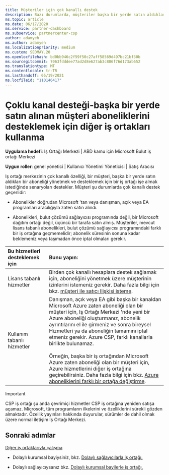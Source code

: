 ```yaml
---
title: Müşteriler için çok kanallı destek
description: Bazı durumlarda, müşteriler başka bir yerde satın aldıkları bir aboneliği sağlamak ve desteklemek için size işe almak isteyebilir.
ms.topic: article
ms.date: 06/17/2020
ms.service: partner-dashboard
ms.subservice: partnercenter-csp
author: adamyeh
ms.author: adamyeh
ms.localizationpriority: medium
ms.custom: SEOMAY.20
ms.openlocfilehash: bd0bb946c2f59f50c27aff58569d497bc21bf30b
ms.sourcegitcommit: 7063fdddee77ad2d8e627ab3c806f76d173ab652
ms.translationtype: MT
ms.contentlocale: tr-TR
ms.lasthandoff: 05/19/2021
ms.locfileid: "110146417"
---
```

# <a name="multi-channel-support---using-other-partners-to-support-customer-subscriptions-purchased-elsewhere"></a>Çoklu kanal desteği-başka bir yerde satın alınan müşteri aboneliklerini desteklemek için diğer iş ortakları kullanma

**Uygulama hedefi**: Iş Ortağı Merkezi | ABD kamu için Microsoft Bulut iş ortağı Merkezi

**Uygun roller**: genel yönetici | Kullanıcı Yönetimi Yöneticisi | Satış Aracısı

Iş ortağı merkezinin çok kanallı özelliği, bir müşteri, başka bir yerde satın aldıkları bir aboneliği yönetmek ve desteklemek için bir iş ortağı işe almak istediğinde senaryoları destekler. Müşteri şu durumlarda çok kanallı destek geçerlidir:

- Abonelikler doğrudan Microsoft 'tan veya danışman, açık veya EA programları aracılığıyla zaten satın alındı.

- Abonelikleri, bulut çözümü sağlayıcısı programında değil, bir Microsoft dağıtım ortağı değil, üçüncü bir tarafa satın almış. Müşteriler, mevcut lisans tabanlı abonelikleri, bulut çözümü sağlayıcısı programındaki farklı bir iş ortağına geçmemelidir; abonelik süresinin sonuna kadar beklemeniz veya taşımadan önce iptal olmaları gerekir.

|Bu hizmetleri desteklemek için  | Bunu yapın: |
|:---------|:---------|
|Lisans tabanlı hizmetler    | Birden çok kanallı hesaplara destek sağlamak için, aboneliğini yönetmek üzere müşterinin izinlerini istemeniz gerekir. Daha fazla bilgi için bkz. [müşteri ile satıcı Ilişkisi isteme](request-a-relationship-with-a-customer.md).   |
|Kullanım tabanlı hizmetler     |  Danışman, açık veya EA gibi başka bir kanaldan Microsoft Azure zaten aboneliği olan bir müşteri için, Iş Ortağı Merkezi 'nde yeni bir Azure aboneliği oluşturmanız, abonelik ayrıntılarını el ile girmeniz ve sonra bireysel Hizmetleri ya da aboneliğin tamamını iptal etmeniz gerekir. Azure CSP, farklı kanallarla birlikte bulunamaz.<br/><br/> Örneğin, başka bir iş ortağından Microsoft Azure zaten aboneliği olan bir müşteri için, Azure hizmetlerini diğer iş ortağına geçirebilirsiniz.  Daha fazla bilgi için bkz. [Azure aboneliklerini farklı bir ortağa değiştirme](switch-azure-subscriptions-to-a-different-partner.md). |

> [!IMPORTANT]  
> CSP iş ortağı şu anda çevrimiçi hizmetler CSP iş ortağına yeniden satışa açamaz. Microsoft, tüm programların ilkelerini ve özelliklerini sürekli gözden almaktadır. Özellik yayınları hakkında duyurular, sürümler de dahil olmak üzere normal iletişim İş Ortağı Merkezi.

## <a name="next-steps"></a>Sonraki adımlar

[Diğer iş ortaklarıyla çalışma](work-with-other-partners.md)

- Dolaylı kurumsal bayiysiniz, bkz. [Dolaylı sağlayıcılarla iş ortağı.](indirect-reseller-tasks-in-partner-center.md)

- Dolaylı sağlayıcıysanız bkz. [Dolaylı kurumsal bayilerle iş ortağı.](indirect-provider-tasks-in-partner-center.md)
